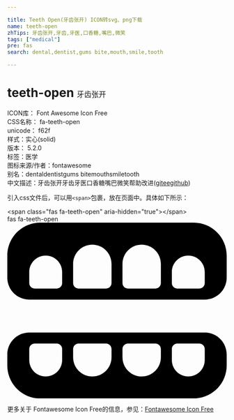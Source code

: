 ```yaml
---

title: Teeth Open(牙齿张开) ICON转svg、png下载
name: teeth-open
zhTips: 牙齿张开,牙齿,牙医,口香糖,嘴巴,微笑
tags: ["medical"]
pre: fas
search: dental,dentist,gums bite,mouth,smile,tooth

---
```


# teeth-open  <small style="font-size: 60%;font-weight: 100">牙齿张开</small>


<div class="detail-page">
<p>
<span>
ICON库：
<span class="badge-secondary badge">Font Awesome Icon Free</span> 
</span>
<br/>
<span>
CSS名称：
<span class="badge-secondary badge">fa-teeth-open</span> 
</span>
<br/>
<span>
unicode：
<span class="badge-secondary badge">f62f</span> 
<copy-btn content='f62f' btn-title=""></copy-btn>
<copy-btn :content='String.fromCodePoint(parseInt("f62f", 16))' btn-title="复制U"></copy-btn>
</span><br/><span>样式：<span class="badge-light badge">实心(solid)</span></span>
<br/>
<span>
版本：
<span class="badge-secondary badge">5.2.0</span> 
</span><br/><span>标签：<span class="badge-light badge"><router-link to="/tags/medical.html">医学</router-link></span></span>
<br/>
<span>图标来源/作者：<span class="badge-light badge">fontawesome</span></span> 
<br/>
<span>别名：<span class="badge-light badge">dental</span><span class="badge-light badge">dentist</span><span class="badge-light badge">gums bite</span><span class="badge-light badge">mouth</span><span class="badge-light badge">smile</span><span class="badge-light badge">tooth</span></span><br/><span class="zh-detail">中文描述：<span class="badge-primary badge">牙齿张开</span><span class="badge-primary badge">牙齿</span><span class="badge-primary badge">牙医</span><span class="badge-primary badge">口香糖</span><span class="badge-primary badge">嘴巴</span><span class="badge-primary badge">微笑</span><span class="help-link"><span>帮助改进</span>(<a href="https://gitee.com/liuwave/icon-helper/edit/master/json/fontawesome/solid/teeth-open.json" target="_blank" rel="noopener noreferrer">gitee</a><a href="https://github.com/liuwave/icon-helper/edit/master/json/fontawesome/solid/teeth-open.json" target="_blank" rel="noopener noreferrer">github</a></span>)</span><br/>
</p>
</div>
<div class="alert alert-dark">
  <i class="fas fa-teeth-open fa-xs"></i>
  <i class="fas fa-teeth-open fa-sm"></i>
  <i class="fas fa-teeth-open fa-lg"></i>
  <i class="fas fa-teeth-open fa-2x"></i>
  <i class="fas fa-teeth-open fa-3x"></i>
  <i class="fas fa-teeth-open fa-5x"></i>
  <i class="fas fa-teeth-open fa-7x"></i>
</div>
<div>
  <p>引入css文件后，可以用<code>&lt;span&gt;</code>包裹，放在页面中。具体如下所示：    
  </p>
  <div class="alert alert-primary" style="font-size: 14px">
    &lt;span class="fas fa-teeth-open" aria-hidden="true"&gt;&lt;/span&gt;
    <copy-btn content='<span class="fas fa-teeth-open" aria-hidden="true"></span>'></copy-btn>
  </div>
  <div class="alert alert-secondary">
    <i class="fas fa-teeth-open"
    style="font-size: 24px"
    aria-hidden="true"></i> fas fa-teeth-open
    <copy-btn content="fas fa-teeth-open" btn-title="复制图标名称"></copy-btn>
  </div>
</div>
<div id="svg" class="svg-wrap">
<svg xmlns="http://www.w3.org/2000/svg" viewBox="0 0 640 512"><path d="M544 0H96C42.98 0 0 42.98 0 96v64c0 35.35 28.66 64 64 64h512c35.34 0 64-28.65 64-64V96c0-53.02-42.98-96-96-96zM160 176c0 8.84-7.16 16-16 16H80c-8.84 0-16-7.16-16-16v-32c0-26.51 21.49-48 48-48s48 21.49 48 48v32zm144 0c0 8.84-7.16 16-16 16h-80c-8.84 0-16-7.16-16-16v-56c0-30.93 25.07-56 56-56s56 25.07 56 56v56zm144 0c0 8.84-7.16 16-16 16h-80c-8.84 0-16-7.16-16-16v-56c0-30.93 25.07-56 56-56s56 25.07 56 56v56zm128 0c0 8.84-7.16 16-16 16h-64c-8.84 0-16-7.16-16-16v-32c0-26.51 21.49-48 48-48s48 21.49 48 48v32zm0 144H64c-35.34 0-64 28.65-64 64v32c0 53.02 42.98 96 96 96h448c53.02 0 96-42.98 96-96v-32c0-35.35-28.66-64-64-64zm-416 80c0 26.51-21.49 48-48 48s-48-21.49-48-48v-32c0-8.84 7.16-16 16-16h64c8.84 0 16 7.16 16 16v32zm144-8c0 30.93-25.07 56-56 56s-56-25.07-56-56v-24c0-8.84 7.16-16 16-16h80c8.84 0 16 7.16 16 16v24zm144 0c0 30.93-25.07 56-56 56s-56-25.07-56-56v-24c0-8.84 7.16-16 16-16h80c8.84 0 16 7.16 16 16v24zm128 8c0 26.51-21.49 48-48 48s-48-21.49-48-48v-32c0-8.84 7.16-16 16-16h64c8.84 0 16 7.16 16 16v32z"/></svg>
</div>
<detail full-name='fa-teeth-open'></detail>
    
<div><p>更多关于  Fontawesome Icon Free的信息，参见：<a target="_blank" href="https://iconhelper.cn/fontawesome.html">Fontawesome Icon Free</a>
</p></div>
